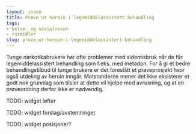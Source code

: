 ```yaml
---
layout: issue
title: Prøve ut heroin i legemiddelassistert behandling
tags:
- helse- og sosialvesen
- rusmidler
slug: prove-ut-heroin-i-legemiddelassistert-behandling
---
```


Tunge narkotikabrukere har ofte problemer med sidemisbruk når de får legemiddelassistert behandling som f.eks. med metadon. For å gi et bedre behandlingstilbud til tunge brukere er det foreslått et prøveprosjekt hvor også utdeling av heroin inngår. Motstanderne mener det ikke eksisterer et godt nok grunnlag som tilsier at dette vil hjelpe med avrusning, og at en prøveordning derfor ikke er nødvendig.

TODO: widget løfter

TODO: widget forslag/avstemninger

TODO: widget posisjoner?

